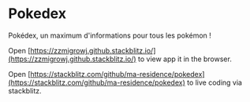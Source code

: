 # Pokedex

Pokédex, un maximum d'informations pour tous les pokémon !

Open [https://zzmigrowj.github.stackblitz.io/](https://zzmigrowj.github.stackblitz.io/) to view app it in the browser.

Open [https://stackblitz.com/github/ma-residence/pokedex](https://stackblitz.com/github/ma-residence/pokedex) to live coding via stackblitz.

